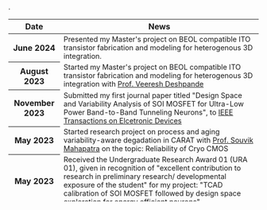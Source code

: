 ---
---

<div class="news">
  <div class="table-responsive" style="max-height: 400px; overflow-y: auto;">
    <table class="table table-sm table-borderless">
      <thead>
        <tr>
          <th class="date-column">Date</th>
          <th>News</th>
        </tr>
      </thead>
      <tbody>
          <tr>
          <th scope="row" class="date-column">June 2024</th>
          <td style = "font-size: 0.9rem">Presented my Master's project on BEOL compatible ITO transistor fabrication and modeling for heterogenous 3D integration. 
          </td>
        <tr>
          <tr>
          <th scope="row" class="date-column">August 2023</th>
          <td style = "font-size: 0.9rem">Started my Master's project on BEOL compatible ITO transistor fabrication and modeling for heterogenous 3D integration with <a href="https://www.ee.iitb.ac.in/web/people/veeresh-deshpande/">Prof. Veeresh Deshpande</a> 
          </td>
        <tr>
        <tr>
          <th scope="row" class="date-column">November 2023</th>
          <td style = "font-size: 0.9rem">Submitted my first journal paper titled "Design Space and Variability Analysis of SOI MOSFET for Ultra-Low Power Band-to-Band Tunneling Neurons", to <a href="https://ieeexplore.ieee.org/xpl/RecentIssue.jsp?punumber=16">IEEE Transactions on Elcetronic Devices</a>
          </td>
        </tr>
        <tr>
          <th scope="row" class="date-column">May 2023</th>
          <td style = "font-size: 0.9rem">Started research project on process and aging variability-aware degadation in CARAT with  <a href="https://www.ee.iitb.ac.in/web/people/souvik/">Prof. Souvik Mahapatra</a> on the topic: Reliability of Cryo CMOS
          </td>
        <tr>
          <th scope="row" class="date-column">May 2023</th>
          <td style = "font-size: 0.9rem">Received the Undergraduate Research Award 01 (URA 01), given in recognition of "excellent contribution to research in preliminary research/ developmental exposure of the student" for my project: "TCAD calibration of SOI MOSFET followed by design space exploration for energy efficient neurons"
          </td>
        </tr>        
        <tr>
          <th scope="row" class="date-column">April 2023</th>
          <td style = "font-size: 0.9rem">Submitted my first conference paper titled "7.5× Energy Reduction by Engineering SOI MOSFET Design for UltraLow Power Neurons Using Experimentally Calibrated TCAD", to <a href="https://sispad2023.jp/">SISPAD 2023</a>
          </td>
        </tr>
        <tr>
          <th scope="row" class="date-column">May 2022</th>
          <td style = "font-size: 0.9rem">Joined <a href="https://atomberg.com/">Atomberg Technologies</a> as an Research and Development Engineer for an internship.
          </td>
        </tr>
        <tr>
          <th scope="row" class="date-column">May 2022</th>
          <td style = "font-size: 0.9rem">Started research with  <a href="https://www.ee.iitb.ac.in/web/people/udayan-ganguly/">Prof. Udayan Ganguly</a> in the SOXI, Variability, FeRAM subgroup of <a href="https://blog.iitbnf.iitb.ac.in/udayanresearch/">MeLoDe</a> lab. 
          </td>
        </tr>
        <tr>
          <th scope="row" class="date-column">December 2021</th>
          <td style = "font-size: 0.9rem">Came back to insti after 2 years of COVID break!</td>
        </tr>
        <tr>
          <th scope="row" class="date-column">June 2021</th>
          <td style = "font-size: 0.9rem">Started SURP (Summer Undergraduate Research Program) with <a href="https://www.ee.iitb.ac.in/web/people/souvik/">Prof. Souvik Mahapatra </a> on the topic: Reliability of Cryo CMOS.
          </td>
        </tr>
        <tr>
          <th scope="row" class="date-column">May 2021</th>
          <td style = "font-size: 0.9rem">Will be interning as a Data Scientist at <a href="https://www.carnot.co.in/">Carnot Technologies</a>!</td>.
        </tr>
        <tr>
          <th scope="row" class="date-column">June 2020</th>
          <td style = "font-size: 0.9rem">Selected into the technical council as the convener of the <a href="https://itc.gymkhana.iitb.ac.in/~erc">Electronics and Robotics Club, IIT Bombay</a></td>
        </tr>
        <tr>
          <th scope="row" class="date-column">July 24th, 2019</th>
          <td style = "font-size: 0.9rem">Started my undergraduate in Electrical Engineering at IIT Bombay</td>
        </tr>
      </tbody>
    </table>
  </div>
</div>
